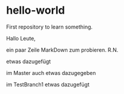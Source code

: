 # hello-world
First repository to learn something.

Hallo Leute,

ein paar Zeile MarkDown zum probieren.
R.N.

etwas dazugefügt


im Master auch etwas dazugegeben

im TestBranch1 etwas dazugefügt


